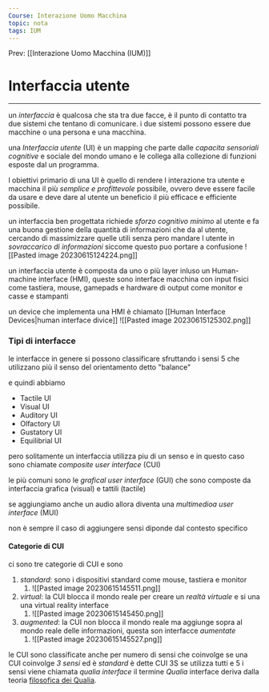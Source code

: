 ```yaml
---
Course: Interazione Uomo Macchina
topic: nota
tags: IUM
---
```


Prev: [[Interazione Uomo Macchina (IUM)]]

# Interfaccia utente
---
un _interfaccia_ è qualcosa che sta tra due facce, è il punto di contatto tra due sistemi che tentano di comunicare. i due sistemi possono essere due macchine o una persona e una macchina.

una _Interfaccia utente_ (UI) è un mapping che parte dalle _capacita sensoriali cognitive_ e sociale del mondo umano e le collega alla collezione di funzioni esposte dal un programma.

l obiettivi primario di una UI è quello di rendere l interazione tra utente e macchina il più _semplice e profittevole_ possibile, ovvero deve essere facile da usare e deve dare al utente un beneficio il più efficace e efficiente possibile.

un interfaccia ben progettata richiede _sforzo cognitivo minimo_ al utente e fa una buona gestione della quantità di informazioni che da al utente, cercando di massimizzare quelle utili senza pero mandare l utente in _sovraccarico di informazioni_ siccome questo puo portare a confusione
![[Pasted image 20230615124224.png]]

un interfaccia utente è composta da uno o più layer inluso un Human-machine interface (HMI), queste sono interface macchina con input fisici come tastiera, mouse, gamepads e hardware di output come monitor e casse e stampanti

un device che implementa una HMI è chiamato [[Human Interface Devices|human interface divice]]
![[Pasted image 20230615125302.png]]



### Tipi di interfacce
le interfacce in genere si possono classificare sfruttando i sensi 5 che utilizzano più il senso del orientamento detto "balance"

e quindi abbiamo
- Tactile UI 
- Visual UI 
- Auditory UI 
- Olfactory UI 
- Gustatory UI
- Equilibrial UI

pero solitamente un interfaccia utilizza piu di un senso e in questo caso sono chiamate _composite user interface_ (CUI)

le più comuni sono le _grafical user interface_ (GUI) che sono composte da interfaccia grafica (visual) e tattili (tactile)

se aggiungiamo anche un audio allora diventa una _multimedioa user interface_ (MUI)

non è sempre il caso di aggiungere sensi diponde dal contesto specifico



#### Categorie di CUI
ci sono tre categorie di CUI e sono
1. _standard_: sono i dispositivi standard come mouse, tastiera e monitor
	1. ![[Pasted image 20230615145511.png]]
2. _virtual_:  la CUI blocca il mondo reale per creare un _realtà virtuale_ e si una una virtual reality interface
	1. ![[Pasted image 20230615145450.png]]
3. _augmented_: la CUI non blocca il mondo reale ma aggiunge sopra al mondo reale delle informazioni, questa son interfacce _aumentate_
	1. ![[Pasted image 20230615145527.png]]

le CUI sono classificate anche per numero di sensi che coinvolge se una CUI coinvolge _3 sensi_ ed è _standard_ è dette CUI 3S
se utilizza tutti e 5 i sensi viene chiamata _qualia interface_
il termine _Qualia_ interface deriva dalla teoria [filosofica dei Qualia](https://it.wikipedia.org/wiki/Qualia).


